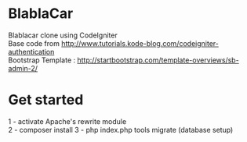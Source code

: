 # BlablaCar
Blablacar clone using CodeIgniter  
Base code from http://www.tutorials.kode-blog.com/codeigniter-authentication  
Bootstrap Template : http://startbootstrap.com/template-overviews/sb-admin-2/  

# Get started
1 - activate Apache's rewrite module  
2 - composer install
3 - php index.php tools migrate (database setup)  
